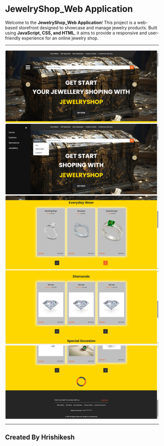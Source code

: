 # JewelryShop_Web Application

Welcome to the **JewelryShop_Web Application**! 
This project is a web-based storefront designed to showcase and manage jewelry products. 
Built using **JavaScript, CSS, and HTML**, it aims to provide a responsive and user-friendly experience for an online jewelry shop.

---
<img src="/Display/Screenshot%20(888).png"> </img>
<img src="/Display/Screenshot%20(889).png"> </img>
<img src="/Display/Screenshot%20(892).png"> </img>
<img src="/Display/Screenshot%20(893).png"> </img>
<img src="/Display/Screenshot%20(894).png"> </img>

---
## Created By Hrishikesh
